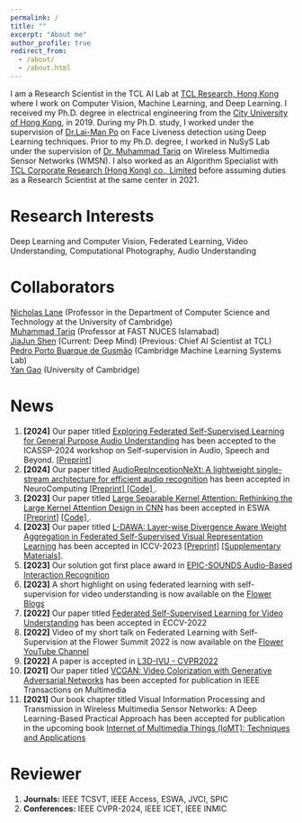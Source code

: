 ```yaml
---
permalink: /
title: ""
excerpt: "About me"
author_profile: true
redirect_from: 
  - /about/
  - /about.html
---
```

I am a Research Scientist in the TCL AI Lab at [TCL Research, Hong Kong](https://www.linkedin.com/company/tcl-corporate-research-hk-co-ltd/mycompany/)  where I work on Computer Vision, Machine Learning, and Deep Learning. I received my Ph.D. degree in electrical engineering from the [City University of Hong Kong](https://www.cityu.edu.hk/), in 2019. During my Ph.D. study, I worked under the supervision of [Dr.Lai-Man Po](http://www.ee.cityu.edu.hk/~lmpo/) on Face Liveness detection using Deep Learning techniques. Prior to my Ph.D. degree, I worked in NuSyS Lab under the supervision of [Dr. Muhammad Tariq](https://sites.google.com/a/nu.edu.pk/mtariq/home) on Wireless Multimedia Sensor Networks  (WMSN). I also worked as an Algorithm Specialist with [TCL Corporate Research (Hong Kong) co., Limited](http://tclrd.com.hk/) before assuming duties as a Research Scientist at the same center in 2021.

Research Interests
======
Deep Learning and Computer Vision, Federated Learning, Video Understanding, Computational Photography, Audio Understanding

Collaborators
=====
[Nicholas Lane](http://niclane.org/) (Professor in the  Department of Computer Science and Technology at the University of Cambridge) <br>
[Muhammad Tariq](https://sites.google.com/a/nu.edu.pk/mtariq/home) (Professor at FAST NUCES Islamabad) <br>
[JiaJun Shen](https://scholar.google.com/citations?hl=en&user=qckHL1AAAAAJ&view_op=list_works&sortby=pubdate) (Current: Deep Mind) (Previous: Chief AI Scientist at TCL)<br> 
[Pedro Porto Buarque de Gusmão](https://portobgusmao.com/) (Cambridge Machine Learning Systems Lab) <br>
[Yan Gao](https://scholar.google.com/citations?hl=en&user=_im5GrcAAAAJ&view_op=list_works&sortby=pubdate) (University of Cambridge) <br>



News 
====== 
1. **[2024]** Our paper titled [Exploring Federated Self-Supervised Learning for General Purpose Audio Understanding](https://arxiv.org/abs/2402.02889) has been accepted to the ICASSP-2024 workshop on Self-supervision in Audio, Speech and Beyond. <a href="https://arxiv.org/abs/2402.02889"> [Preprint] </a>   
2. **[2024]** Our paper titled  [AudioRepInceptionNeXt: A lightweight single-stream architecture for efficient audio recognition](https://www.sciencedirect.com/science/article/abs/pii/S0925231224002030) has been accepted in NeuroComputing <a href="https://papers.ssrn.com/sol3/papers.cfm?abstract_id=4588783"> [Preprint] </a> <a href="https://github.com/StevenLauHKHK/AudioRepInceptionNeXt"> [Code] </a>.
3. **[2023]** Our paper titled [Large Separable Kernel Attention: Rethinking the Large Kernel Attention Design in CNN](https://www.sciencedirect.com/science/article/abs/pii/S0957417423018547#:~:text=However%2C%20in%20a%20recent%20study,et%20al.%2C%202022) has been accepted in ESWA <a href="https://arxiv.org/abs/2309.01439"> [Preprint]</a> <a href="https://github.com/stevenlauhkhk/large-separable-kernel-attention"> [Code] </a>. 
4. **[2023]** Our paper titled [L-DAWA: Layer-wise Divergence Aware Weight Aggregation in Federated Self-Supervised Visual Representation Learning](https://arxiv.org/pdf/2307.07393.pdf) has been accepted in ICCV-2023 <a href="https://arxiv.org/pdf/2307.07393.pdf">[Preprint]</a> <a href="/files/ICCV2023_image_SSL_FL__supplementary_.pdf"> [Supplementary Materials]</a>.
5. **[2023]** Our solution got first place award in [EPIC-SOUNDS Audio-Based Interaction Recognition](https://codalab.lisn.upsaclay.fr/competitions/9729#results)
6. **[2023]** A short highlight on using federated learning with self-supervision for video understanding is now available on the [Flower Blogs](https://flower.dev/blog/2023-04-05-federated-learning-with-self-supervision)
7. **[2022]**  Our paper titled [Federated Self-Supervised Learning for Video Understanding](https://arxiv.org/abs/2207.01975) has been accepted in ECCV-2022
8. **[2022]** Video of my short talk on Federated Learning with Self-Supervision at the Flower Summit 2022 is now available on the [Flower YouTube Channel](https://www.youtube.com/watch?v=ZLqst0lVte8&t=212s)
9. **[2022]** A paper is accepted in [L3D-IVU - CVPR2022](href=https://sites.google.com/view/l3d-ivu/)
10. **[2021]** Our paper titled [VCGAN: Video Colorization with Generative Adversarial Networks](https://arxiv.org/pdf/2104.12357.pdf) has been accepted for publication in IEEE Transactions on Multimedia
11. **[2021]** Our book chapter titled Visual Information Processing and Transmission in Wireless Multimedia Sensor Networks: A Deep Learning-Based Practical Approach has been accepted for publication in the upcoming book [Internet of Multimedia Things (IoMT):  Techniques and Applications](https://www.elsevier.com/books/internet-of-multimedia-things-iomt-techniques-and-applications/shukla/978-0-323-85845-8)

Reviewer
======
1. **Journals:** IEEE TCSVT, IEEE Access, ESWA, JVCI, SPIC
2. **Conferences:** IEEE CVPR-2024, IEEE ICET, IEEE INMIC


